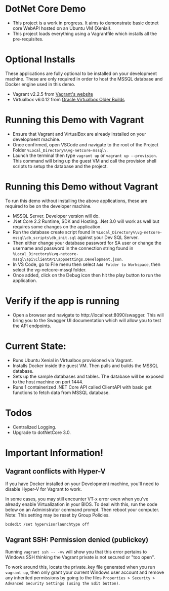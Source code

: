 # DotNet Core Demo
- This project is a work in progress. It aims to demonstrate basic dotnet core WebAPI hosted on an Ubuntu VM (Xenial).
- This project loads everything using a Vagrantfile which installs all the pre-requisites.

# Optional Installs
These applications are fully optional to be installed on your development machine.
These are only required in order to host the MSSQL database and Docker engine used in this demo.
- Vagrant v2.2.5 from [Vagrant's website](https://www.vagrantup.com/)
- Virtualbox v6.0.12 from [Oracle Virtualbox Older Builds](https://www.virtualbox.org/wiki/Download_Old_Builds_6_0)

# Running this Demo with Vagrant
- Ensure that Vagrant and VirtualBox are already installed on your development machine.
- Once confirmed, open VSCode and navigate to the root of the Project Folder ```%Local_Directory%\vg-netcore-mssql\```.
- Launch the terminal then type ```vagrant up``` or ```vagrant up --provision```. This command will bring up the guest VM and call the provision shell scripts to setup the database and the project.

# Running this Demo without Vagrant
To run this demo without installing the above applications, these are required to be on the developer machine.
- MSSQL Server. Developer version will do.
- .Net Core 2.2 Runtime, SDK and Hosting. .Net 3.0 will work as well but requires some changes on the application.
- Run the database create script found in ```%Local_Directory%\vg-netcore-mssql\db_scripts\db_init.sql``` against your Dev SQL Server.
- Then either change your database password for SA user or change the username and password in the connection string found in ```%Local_Directory%\vg-netcore-mssql\api\ClientAPI\appsettings.Development.json```.
- In VS Code, go to File menu then select ```Add Folder to Workspace```, then select the vg-netcore-mssql folder.
- Once added, click on the Debug icon then hit the play button to run the application.


# Verify if the app is running
- Open a browser and navigate to http://localhost:8090/swagger. This will bring you to the Swagger UI documentation which will allow you to test the API endpoints.

# Current State:
- Runs Ubuntu Xenial in Virtualbox provisioned via Vagrant.
- Installs Docker inside the guest VM. Then pulls and builds the MSSQL database.
- Sets up the sample databases and tables. The database will be exposed to the host machine on port 1444.
- Runs 1 containerized .NET Core API called ClientAPI with basic get functions to fetch data from MSSQL database.

# Todos
- Centralized Logging.
- Upgrade to dotNetCore 3.0.

# Important Information!
Vagrant conflicts with Hyper-V
----
If you have Docker installed on your Development machine, you'll need to disable Hyper-V for Vagrant to work. 

In some cases, you may still encounter VT-x error even when you've already enable Virtualization in your BIOS. To deal with this, run the code below on an Administrator command prompt. Then reboot your computer. Note: This setting may be reset by Group Policies.

```
bcdedit /set hypervisorlaunchtype off
```

Vagrant SSH: Permission denied (publickey)
----
Running ```vagrant ssh -- -vv``` will show you that this error pertains to Windows SSH thinking the Vagrant private is not secured or "too open".

To work around this, locate the private_key file generated when you run ```vagrant up```, then only grant your current Windows user account and remove any inherited permissions by going to the files ```Properties > Security > Advanced Security Settings (using the Edit button)```.
